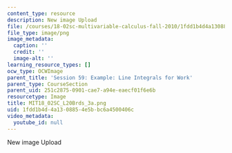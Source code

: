 ```yaml
---
content_type: resource
description: New image Upload
file: /courses/18-02sc-multivariable-calculus-fall-2010/1fdd1b4d4a1308854e5bbc6a4500406c_MIT18_02SC_L20Brds_3a.png
file_type: image/png
image_metadata:
  caption: ''
  credit: ''
  image-alt: ''
learning_resource_types: []
ocw_type: OCWImage
parent_title: 'Session 59: Example: Line Integrals for Work'
parent_type: CourseSection
parent_uid: 251c2875-0901-cae7-a94e-eaecf01f6e6b
resourcetype: Image
title: MIT18_02SC_L20Brds_3a.png
uid: 1fdd1b4d-4a13-0885-4e5b-bc6a4500406c
video_metadata:
  youtube_id: null
---
```

New image Upload


